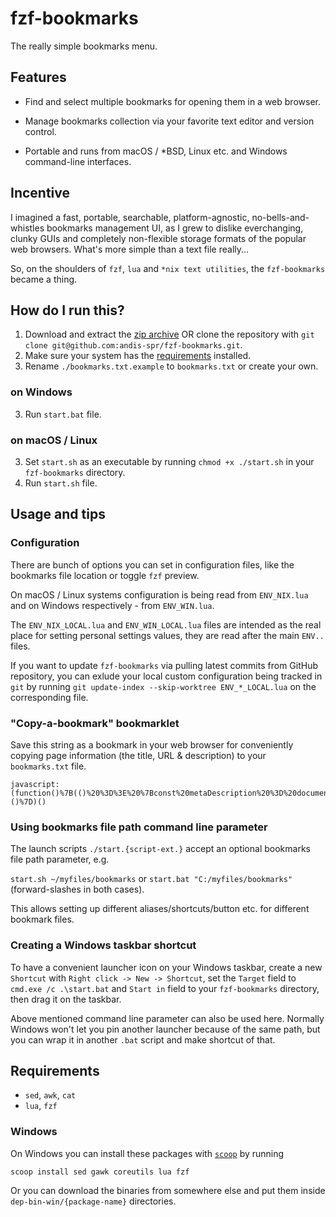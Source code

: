 # fzf-bookmarks

The really simple bookmarks menu.

## Features

- Find and select multiple bookmarks for opening them in a web browser.

- Manage bookmarks collection via your favorite text editor and version control.

- Portable and runs from macOS / *BSD, Linux etc. and Windows command-line interfaces.

## Incentive

I imagined a fast, portable, searchable, platform-agnostic, no-bells-and-whistles bookmarks management UI, as I grew to dislike everchanging, clunky GUIs and completely non-flexible storage formats of the popular web browsers. What's more simple than a text file really...

So, on the shoulders of `fzf`, `lua` and `*nix text utilities`, the `fzf-bookmarks` became a thing.

## How do I run this?

1. Download and extract the <a href="https://github.com/andis-spr/fzf-bookmarks/archive/master.zip">zip archive</a> OR clone the repository with `git clone git@github.com:andis-spr/fzf-bookmarks.git`.
2. Make sure your system has the <a href="#requirements">requirements</a> installed.
3. Rename `./bookmarks.txt.example` to `bookmarks.txt` or create your own.

### on Windows

3. Run `start.bat` file.

### on macOS / Linux

3. Set `start.sh` as an executable by running `chmod +x ./start.sh` in your `fzf-bookmarks` directory.
4. Run `start.sh` file.

## Usage and tips

### Configuration

There are bunch of options you can set in configuration files, like the bookmarks file location or toggle `fzf` preview.

On macOS / Linux systems configuration is being read from `ENV_NIX.lua` and on Windows respectively - from `ENV_WIN.lua`.

The `ENV_NIX_LOCAL.lua` and `ENV_WIN_LOCAL.lua` files are intended as the real place for setting personal settings values, they are read after the main `ENV..` files.

If you want to update `fzf-bookmarks` via pulling latest commits from GitHub repository, you can exlude your local custom configuration being tracked in `git` by running `git update-index --skip-worktree ENV_*_LOCAL.lua` on the corresponding file.

### "Copy-a-bookmark" bookmarklet

Save this string as a bookmark in your web browser for conveniently copying page information (the title, URL & description) to your `bookmarks.txt` file.

```
javascript:(function()%7B(()%20%3D%3E%20%7Bconst%20metaDescription%20%3D%20document.querySelector(%60meta%5Bname%3D%22description%22%5D%60)%3Bconst%20prepend%20%3D%20%60%23%20%20%60%3Bconst%20colDelimeter%20%3D%20%60%20%20~%20%20%60%3Bprompt(%60Copy%20this%60%2C%60%24%7Bprepend%7D%24%7Bdocument.title.replace(%2F%5Cs%2B%2Fg%2C%20%60%20%60).trim()%7D%24%7BcolDelimeter%7D%24%7Bwindow.location%7D%24%7BcolDelimeter%7D%24%7BmetaDescription%20%26%26%20metaDescription.content.replace(%2F%5Cs%2B%2Fg%2C%20%60%20%60).trim()%7D%24%7BcolDelimeter%7D%60)%3B%7D)()%7D)()
```

### Using bookmarks file path command line parameter

The launch scripts `./start.{script-ext.}` accept an optional bookmarks file path parameter, e.g.

`start.sh ~/myfiles/bookmarks` or `start.bat "C:/myfiles/bookmarks"` (forward-slashes in both cases).

This allows setting up different aliases/shortcuts/button etc. for different bookmark files.

### Creating a Windows taskbar shortcut

To have a convenient launcher icon on your Windows taskbar, create a new `Shortcut` with `Right click -> New -> Shortcut`, set the `Target` field to `cmd.exe /c .\start.bat` and `Start in` field to your `fzf-bookmarks` directory, then drag it on the taskbar.

Above mentioned command line parameter can also be used here. Normally Windows won't let you pin another launcher because of the same path, but you can wrap it in another `.bat` script and make shortcut of that.

## Requirements

- `sed`, `awk`, `cat`
- `lua`, `fzf`

### Windows

On Windows you can install these packages with <a href="https://scoop.sh" target="_blank">`scoop`</a> by running

```
scoop install sed gawk coreutils lua fzf
```
Or you can download the binaries from somewhere else and put them inside `dep-bin-win/{package-name}` directories.
